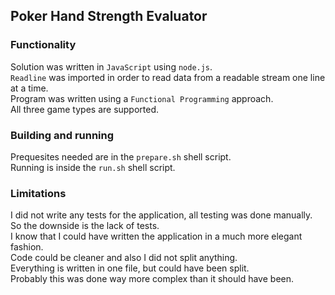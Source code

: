 ## Poker Hand Strength Evaluator

### Functionality

Solution was written in `JavaScript` using `node.js`.\
`Readline` was imported in order to read data from a readable stream one line at a time.\
Program was written using a `Functional Programming` approach.\
All three game types are supported.

### Building and running

Prequesites needed are in the `prepare.sh` shell script.\
Running is inside the `run.sh` shell script.

### Limitations

I did not write any tests for the application, all testing was done manually.\
So the downside is the lack of tests.\
I know that I could have written the application in a much more elegant fashion.\
Code could be cleaner and also I did not split anything.\
Everything is written in one file, but could have been split.\
Probably this was done way more complex than it should have been.
